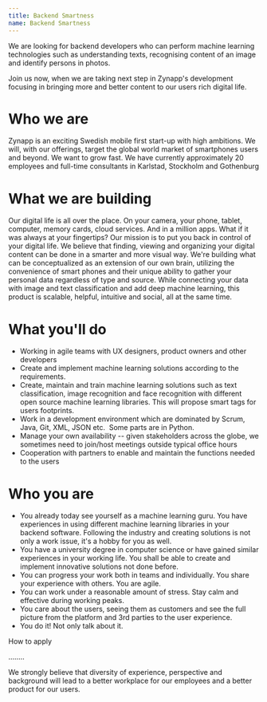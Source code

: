 ```yaml
---
title: Backend Smartness
name: Backend Smartness
---
```

We are looking for backend developers who can perform machine learning technologies such as understanding texts, recognising content of an image and identify persons in photos.

Join us now, when we are taking next step in Zynapp's development focusing in bringing more and better content to our users rich digital life.

# Who we are

Zynapp is an exciting Swedish mobile first start-up with high ambitions. We will, with our offerings, target the global world market of smartphones users and beyond. We want to grow fast. We have currently approximately 20 employees and full-time consultants in Karlstad, Stockholm and Gothenburg

# What we are building

Our digital life is all over the place. On your camera, your phone, tablet, computer, memory cards, cloud services. And in a million apps. What if it was always at your fingertips? Our mission is to put you back in control of your digital life. We believe that finding, viewing and organizing your digital content can be done in a smarter and more visual way. We're building what can be conceptualized as an extension of our own brain, utilizing the convenience of smart phones and their unique ability to gather your personal data regardless of type and source. While connecting your data with image and text classification and add deep machine learning, this product is scalable, helpful, intuitive and social, all at the same time.

# What you'll do

-   Working in agile teams with UX designers, product owners and other developers
-   Create and implement machine learning solutions according to the requirements.
-   Create, maintain and train machine learning solutions such as text classification, image recognition and face recognition with different open source machine learning libraries. This will propose smart tags for users footprints.
-   Work in a development environment which are dominated by Scrum, Java, Git, XML, JSON etc.  Some parts are in Python.
-   Manage your own availability -- given stakeholders across the globe, we sometimes need to join/host meetings outside typical office hours
-   Cooperation with partners to enable and maintain the functions needed to the users

# Who you are

-   You already today see yourself as a machine learning guru. You have experiences in using different machine learning libraries in your backend software. Following the industry and creating solutions is not only a work issue, it's a hobby for you as well.
-   You have a university degree in computer science or have gained similar experiences in your working life. You shall be able to create and implement innovative solutions not done before.
-   You can progress your work both in teams and individually. You share your experience with others. You are agile.
-   You can work under a reasonable amount of stress. Stay calm and effective during working peaks.
-   You care about the users, seeing them as customers and see the full picture from the platform and 3rd parties to the user experience.
-   You do it! Not only talk about it.

How to apply

……..

We strongly believe that diversity of experience, perspective and background will lead to a better workplace for our employees and a better product for our users.